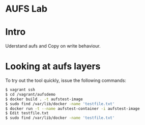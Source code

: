 AUFS Lab
==========

# Intro

Uderstand aufs and Copy on write behaviour.

# Looking at aufs layers

To try out the tool quickly, issue the following commands:

```bash
$ vagrant ssh
$ cd /vagrant/aufsdemo
$ docker build . -t aufstest-image
$ sudo find /var/lib/docker -name 'testfile.txt'
$ docker run -t --name aufstest-container -i aufstest-image
$ Edit testfile.txt
$ sudo find /var/lib/docker -name 'testfile.txt'
```
